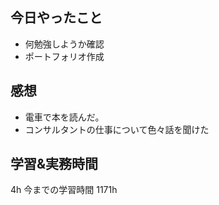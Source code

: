 ## 今日やったこと

- 何勉強しようか確認
- ポートフォリオ作成

## 感想

- 電車で本を読んだ。
- コンサルタントの仕事について色々話を聞けた

## 学習&実務時間

4h
今までの学習時間 1171h

